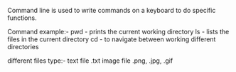 Command line is used to write commands on a keyboard to do specific functions. 

Command example:-
pwd - prints the current working directory 
ls - lists the files in the current directory
cd - to navigate between working different directories

different files type:-
text file .txt
image file .png, .jpg, .gif

